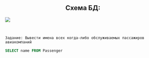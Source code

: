 
<center><h2>Схема БД:</center></h2> 

![](https://i.imgur.com/3oHRH3b.png)


<br> 

```
Задание: Вывести имена всех когда-либо обслуживаемых пассажиров авиакомпаний
```

```SQL
SELECT name FROM Passenger
```

